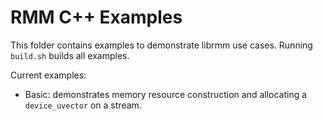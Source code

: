 # RMM C++ Examples

This folder contains examples to demonstrate librmm use cases. Running `build.sh` builds all examples.

Current examples:

- Basic: demonstrates memory resource construction and allocating a `device_uvector` on a stream.
